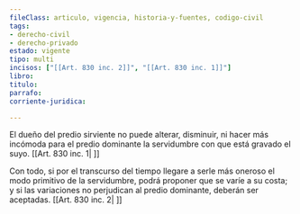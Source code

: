 ```yaml
---
fileClass: articulo, vigencia, historia-y-fuentes, codigo-civil
tags:
- derecho-civil
- derecho-privado
estado: vigente
tipo: multi
incisos: ["[[Art. 830 inc. 2]]", "[[Art. 830 inc. 1]]"]
libro:
titulo:
parrafo:
corriente-juridica:

---
```

El dueño del predio sirviente no puede alterar, disminuir, ni hacer más incómoda para el predio dominante la servidumbre con que está gravado el suyo. [[Art. 830 inc. 1| ]]

Con todo, si por el transcurso del tiempo llegare a serle más oneroso el modo primitivo de la servidumbre, podrá proponer que se varíe a su costa; y si las variaciones no perjudican al predio dominante, deberán ser aceptadas. [[Art. 830 inc. 2| ]]